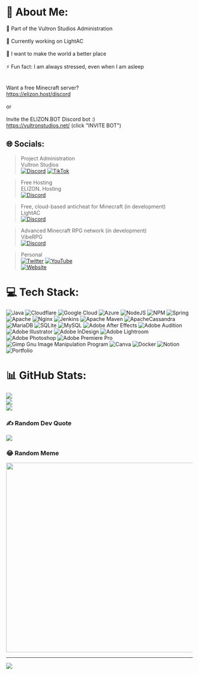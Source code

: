 # 💫 About Me:
🔭 Part of the Vultron Studios Administration<br><br>👯 Currently working on LightAC<br><br>🤝 I want to make the world a better place<br><br>⚡ Fun fact: I am always stressed, even when I am asleep<br><br><br>Want a free Minecraft server?<br>https://elizon.host/discord<br><br>or<br><br>Invite the ELIZON.BOT Discord bot :)<br>https://vultronstudios.net/ (click "INVITE BOT")


## 🌐 Socials:
> Project Administration     
> Vultron Studios      
[![Discord](https://img.shields.io/badge/Discord-%237289DA.svg?logo=discord&logoColor=white)](htttps://vultronstudios.net/discord)
[![TikTok](https://img.shields.io/badge/TikTok-%23000000.svg?logo=TikTok&logoColor=white)](https://tiktok.com/@vultronstudios)

> Free Hosting     
> ELIZON. Hosting      
[![Discord](https://img.shields.io/badge/Discord-%237289DA.svg?logo=discord&logoColor=white)](htttps://elizon.host/discord)

> Free, cloud-based anticheat for Minecraft (in development)     
> LightAC      
[![Discord](https://img.shields.io/badge/Discord-%237289DA.svg?logo=discord&logoColor=white)](htttps://discord.gg/Pf7xaqbBPD)

> Advanced Minecraft RPG network (in development)     
> VibeRPG     
[![Discord](https://img.shields.io/badge/Discord-%237289DA.svg?logo=discord&logoColor=white)](htttps://discord.gg/dVcc4uuAyw)

> Personal      
[![Twitter](https://img.shields.io/badge/Twitter-%231DA1F2.svg?logo=Twitter&logoColor=white)](https://twitter.com/realPlocki)
[![YouTube](https://img.shields.io/badge/YouTube-%23FF0000.svg?logo=YouTube&logoColor=white)](https://youtube.com/c/plocki)     
[![Website](https://img.shields.io/website?color=blue&down_color=red&down_message=offline&style=for-the-badge&up_color=green&up_message=online&url=https%3A%2F%2Fplocki.co)](https://plocki.co)

# 💻 Tech Stack:
![Java](https://img.shields.io/badge/java-%23ED8B00.svg?style=for-the-badge&logo=java&logoColor=white) ![Cloudflare](https://img.shields.io/badge/Cloudflare-F38020?style=for-the-badge&logo=Cloudflare&logoColor=white) ![Google Cloud](https://img.shields.io/badge/Google%20Cloud-%234285F4.svg?style=for-the-badge&logo=google-cloud&logoColor=white) ![Azure](https://img.shields.io/badge/azure-%230072C6.svg?style=for-the-badge&logo=azure-devops&logoColor=white) ![NodeJS](https://img.shields.io/badge/node.js-6DA55F?style=for-the-badge&logo=node.js&logoColor=white) ![NPM](https://img.shields.io/badge/NPM-%23000000.svg?style=for-the-badge&logo=npm&logoColor=white) ![Spring](https://img.shields.io/badge/spring-%236DB33F.svg?style=for-the-badge&logo=spring&logoColor=white) ![Apache](https://img.shields.io/badge/apache-%23D42029.svg?style=for-the-badge&logo=apache&logoColor=white) ![Nginx](https://img.shields.io/badge/nginx-%23009639.svg?style=for-the-badge&logo=nginx&logoColor=white) ![Jenkins](https://img.shields.io/badge/jenkins-%232C5263.svg?style=for-the-badge&logo=jenkins&logoColor=white) ![Apache Maven](https://img.shields.io/badge/Apache%20Maven-C71A36?style=for-the-badge&logo=Apache%20Maven&logoColor=white) ![ApacheCassandra](https://img.shields.io/badge/cassandra-%231287B1.svg?style=for-the-badge&logo=apache-cassandra&logoColor=white) ![MariaDB](https://img.shields.io/badge/MariaDB-003545?style=for-the-badge&logo=mariadb&logoColor=white) ![SQLite](https://img.shields.io/badge/sqlite-%2307405e.svg?style=for-the-badge&logo=sqlite&logoColor=white) ![MySQL](https://img.shields.io/badge/mysql-%2300f.svg?style=for-the-badge&logo=mysql&logoColor=white) ![Adobe After Effects](https://img.shields.io/badge/Adobe%20After%20Effects-9999FF.svg?style=for-the-badge&logo=Adobe%20After%20Effects&logoColor=white) ![Adobe Audition](https://img.shields.io/badge/Adobe%20Audition-9999FF.svg?style=for-the-badge&logo=Adobe%20Audition&logoColor=white) ![Adobe Illustrator](https://img.shields.io/badge/adobeillustrator-%23FF9A00.svg?style=for-the-badge&logo=adobeillustrator&logoColor=white) ![Adobe InDesign](https://img.shields.io/badge/Adobe%20InDesign-49021F?style=for-the-badge&logo=adobeindesign&logoColor=white) ![Adobe Lightroom](https://img.shields.io/badge/Adobe%20Lightroom-31A8FF.svg?style=for-the-badge&logo=Adobe%20Lightroom&logoColor=white) ![Adobe Photoshop](https://img.shields.io/badge/adobephotoshop-%2331A8FF.svg?style=for-the-badge&logo=adobephotoshop&logoColor=white) ![Adobe Premiere Pro](https://img.shields.io/badge/Adobe%20Premiere%20Pro-9999FF.svg?style=for-the-badge&logo=Adobe%20Premiere%20Pro&logoColor=white) ![Gimp Gnu Image Manipulation Program](https://img.shields.io/badge/Gimp-657D8B?style=for-the-badge&logo=gimp&logoColor=FFFFFF) ![Canva](https://img.shields.io/badge/Canva-%2300C4CC.svg?style=for-the-badge&logo=Canva&logoColor=white) ![Docker](https://img.shields.io/badge/docker-%230db7ed.svg?style=for-the-badge&logo=docker&logoColor=white) ![Notion](https://img.shields.io/badge/Notion-%23000000.svg?style=for-the-badge&logo=notion&logoColor=white) ![Portfolio](https://img.shields.io/badge/Portfolio-%23000000.svg?style=for-the-badge&logo=firefox&logoColor=#FF7139)
# 📊 GitHub Stats:
![](https://github-readme-stats.vercel.app/api?username=officialPlocki&theme=dracula&hide_border=false&include_all_commits=true&count_private=true)<br/>
![](https://github-readme-streak-stats.herokuapp.com/?user=officialPlocki&theme=dracula&hide_border=false)<br/>
![](https://github-readme-stats.vercel.app/api/top-langs/?username=officialPlocki&theme=dracula&hide_border=false&include_all_commits=true&count_private=true&layout=compact)

### ✍️ Random Dev Quote
![](https://quotes-github-readme.vercel.app/api?type=vetical&theme=dark)

### 😂 Random Meme
<img src="https://zoomer-food.efskap.workers.dev/" width="512px"/>

---
[![](https://visitcount.itsvg.in/api?id=officialPlocki&icon=1&color=6)](https://visitcount.itsvg.in)
<!-- Proudly created with GPRM ( https://gprm.itsvg.in ) -->
